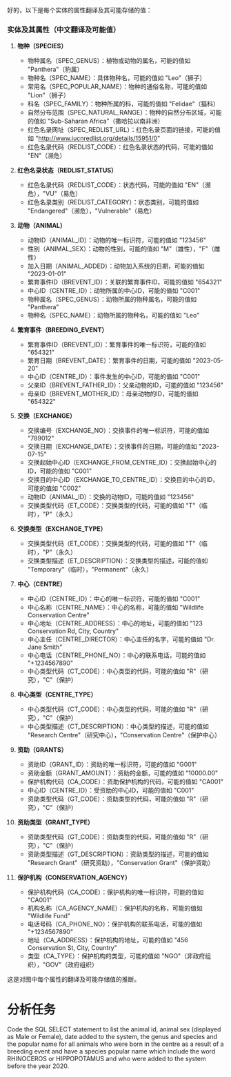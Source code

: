好的，以下是每个实体的属性翻译及其可能存储的值：

### 实体及其属性（中文翻译及可能值）

1. **物种（SPECIES）**
   - 物种属名（SPEC_GENUS）：植物或动物的属名，可能的值如 "Panthera"（豹属）
   - 物种名（SPEC_NAME）：具体物种名，可能的值如 "Leo"（狮子）
   - 常用名（SPEC_POPULAR_NAME）：物种的通俗名称，可能的值如 "Lion"（狮子）
   - 科名（SPEC_FAMILY）：物种所属的科，可能的值如 "Felidae"（猫科）
   - 自然分布范围（SPEC_NATURAL_RANGE）：物种的自然分布区域，可能的值如 "Sub-Saharan Africa"（撒哈拉以南非洲）
   - 红色名录网址（SPEC_REDLIST_URL）：红色名录页面的链接，可能的值如 "http://www.iucnredlist.org/details/15951/0"
   - 红色名录代码（REDLIST_CODE）：红色名录状态的代码，可能的值如 "EN"（濒危）

2. **红色名录状态（REDLIST_STATUS）**
   - 红色名录代码（REDLIST_CODE）：状态代码，可能的值如 "EN"（濒危），"VU"（易危）
   - 红色名录类别（REDLIST_CATEGORY）：状态类别，可能的值如 "Endangered"（濒危），"Vulnerable"（易危）

3. **动物（ANIMAL）**
   - 动物ID（ANIMAL_ID）：动物的唯一标识符，可能的值如 "123456"
   - 性别（ANIMAL_SEX）：动物的性别，可能的值如 "M"（雄性），"F"（雌性）
   - 加入日期（ANIMAL_ADDED）：动物加入系统的日期，可能的值如 "2023-01-01"
   - 繁育事件ID（BREVENT_ID）：关联的繁育事件ID，可能的值如 "654321"
   - 中心ID（CENTRE_ID）：动物所属的中心ID，可能的值如 "C001"
   - 物种属名（SPEC_GENUS）：动物所属的物种属名，可能的值如 "Panthera"
   - 物种名（SPEC_NAME）：动物所属的物种名，可能的值如 "Leo"

4. **繁育事件（BREEDING_EVENT）**
   - 繁育事件ID（BREVENT_ID）：繁育事件的唯一标识符，可能的值如 "654321"
   - 繁育日期（BREVENT_DATE）：繁育事件的日期，可能的值如 "2023-05-20"
   - 中心ID（CENTRE_ID）：事件发生的中心ID，可能的值如 "C001"
   - 父亲ID（BREVENT_FATHER_ID）：父亲动物的ID，可能的值如 "123456"
   - 母亲ID（BREVENT_MOTHER_ID）：母亲动物的ID，可能的值如 "654322"

5. **交换（EXCHANGE）**
   - 交换编号（EXCHANGE_NO）：交换事件的唯一标识符，可能的值如 "789012"
   - 交换日期（EXCHANGE_DATE）：交换事件的日期，可能的值如 "2023-07-15"
   - 交换起始中心ID（EXCHANGE_FROM_CENTRE_ID）：交换起始中心的ID，可能的值如 "C001"
   - 交换目的中心ID（EXCHANGE_TO_CENTRE_ID）：交换目的中心的ID，可能的值如 "C002"
   - 动物ID（ANIMAL_ID）：交换的动物ID，可能的值如 "123456"
   - 交换类型代码（ET_CODE）：交换类型的代码，可能的值如 "T"（临时），"P"（永久）

6. **交换类型（EXCHANGE_TYPE）**
   - 交换类型代码（ET_CODE）：交换类型的代码，可能的值如 "T"（临时），"P"（永久）
   - 交换类型描述（ET_DESCRIPTION）：交换类型的描述，可能的值如 "Temporary"（临时），"Permanent"（永久）

7. **中心（CENTRE）**
   - 中心ID（CENTRE_ID）：中心的唯一标识符，可能的值如 "C001"
   - 中心名称（CENTRE_NAME）：中心的名称，可能的值如 "Wildlife Conservation Centre"
   - 中心地址（CENTRE_ADDRESS）：中心的地址，可能的值如 "123 Conservation Rd, City, Country"
   - 中心主任（CENTRE_DIRECTOR）：中心主任的名字，可能的值如 "Dr. Jane Smith"
   - 中心电话（CENTRE_PHONE_NO）：中心的联系电话，可能的值如 "+1234567890"
   - 中心类型代码（CT_CODE）：中心类型的代码，可能的值如 "R"（研究），"C"（保护）

8. **中心类型（CENTRE_TYPE）**
   - 中心类型代码（CT_CODE）：中心类型的代码，可能的值如 "R"（研究），"C"（保护）
   - 中心类型描述（CT_DESCRIPTION）：中心类型的描述，可能的值如 "Research Centre"（研究中心），"Conservation Centre"（保护中心）

9. **资助（GRANTS）**
   - 资助ID（GRANT_ID）：资助的唯一标识符，可能的值如 "G001"
   - 资助金额（GRANT_AMOUNT）：资助的金额，可能的值如 "10000.00"
   - 保护机构代码（CA_CODE）：资助保护机构的代码，可能的值如 "CA001"
   - 中心ID（CENTRE_ID）：受资助的中心ID，可能的值如 "C001"
   - 资助类型代码（GT_CODE）：资助类型的代码，可能的值如 "R"（研究），"C"（保护）

10. **资助类型（GRANT_TYPE）**
    - 资助类型代码（GT_CODE）：资助类型的代码，可能的值如 "R"（研究），"C"（保护）
    - 资助类型描述（GT_DESCRIPTION）：资助类型的描述，可能的值如 "Research Grant"（研究资助），"Conservation Grant"（保护资助）

11. **保护机构（CONSERVATION_AGENCY）**
    - 保护机构代码（CA_CODE）：保护机构的唯一标识符，可能的值如 "CA001"
    - 机构名称（CA_AGENCY_NAME）：保护机构的名称，可能的值如 "Wildlife Fund"
    - 电话号码（CA_PHONE_NO）：保护机构的联系电话，可能的值如 "+1234567890"
    - 地址（CA_ADDRESS）：保护机构的地址，可能的值如 "456 Conservation St, City, Country"
    - 类型（CA_TYPE）：保护机构的类型，可能的值如 "NGO"（非政府组织），"GOV"（政府组织）

这是对图中每个属性的翻译及可能存储值的推断。


# 分析任务

Code the SQL SELECT statement to list the animal id, animal sex (displayed as Male
or Female), date added to the system, the genus and species and the popular name
for all animals who were born in the centre as a result of a breeding event and have a
species popular name which include the word RHINOCEROS or HIPPOPOTAMUS
and who were added to the system before the year 2020.